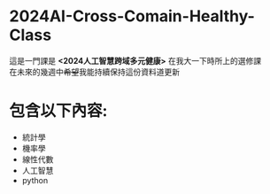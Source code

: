 # 2024AI-Cross-Comain-Healthy-Class
這是一門課是 __<2024人工智慧跨域多元健康>__ 在我大一下時所上的選修課 \
在未來的幾週中~~希望~~我能持續保持這份資料道更新

# 包含以下內容:

  * 統計學  
  * 機率學  
  * 線性代數  
  * 人工智慧  
  * python  
